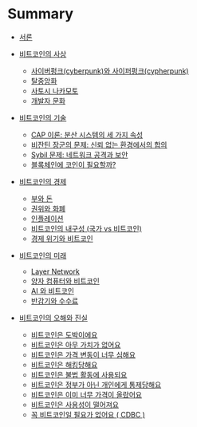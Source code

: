 # Summary

- [서론](0_introduction.md)

- [비트코인의 사상](1_0_ideology.md)
    - [사이버펑크(cyberpunk)와 사이퍼펑크(cypherpunk)](1_1_cyperfunc.md)
    - [탈중앙화](1_2_decentralization.md)
    - [사토시 나카모토](1_3_satoshi.md)
    - [개발자 문화](1_4_developer.md)

- [비트코인의 기술]()
    - [CAP 이론: 분산 시스템의 세 가지 속성]()
    - [비잔틴 장군의 문제: 신뢰 없는 환경에서의 합의](2_2_byzantine.md)
    - [Sybil 문제: 네트워크 공격과 보안](2_3_sybil_problem.md)
    - [블록체인에 코인이 필요할까?]()

- [비트코인의 경제](3_0_economy.md)
    - [부와 돈](3_1_wealth_money.md)
    - [권위와 화폐](3_2_authority_currency.md)
    - [인플레이션](3_3_inflation.md)
    - [비트코인의 내구성 (국가 vs 비트코인)]()
    - [경제 위기와 비트코인]()

- [비트코인의 미래]()
    - [Layer Network]()
    - [양자 컴퓨터와 비트코인]()
    - [AI 와 비트코인]()
    - [반감기와 수수료]()

- [비트코인의 오해와 진실](5_0_myths.md)
    - [비트코인은 도박이에요]()
    - [비트코인은 아무 가치가 없어요]()
    - [비트코인은 가격 변동이 너무 심해요]()
    - [비트코인은 해킹당해요]()
    - [비트코인은 불법 활동에 사용되요]()
    - [비트코인은 정부가 아닌 개인에게 통제당해요]()
    - [비트코인은 이미 너무 가격이 올랐어요]()
    - [비트코인은 사용성이 떨어져요]()
    - [꼭 비트코인일 필요가 없어요 ( CDBC )]()

